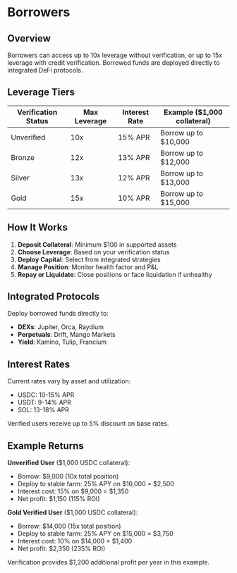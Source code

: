 # Borrowers

## Overview

Borrowers can access up to 10x leverage without verification, or up to 15x leverage with credit verification. Borrowed funds are deployed directly to integrated DeFi protocols.

## Leverage Tiers

| Verification Status | Max Leverage | Interest Rate | Example ($1,000 collateral) |
|-------------------|--------------|--------------|---------------------------|
| Unverified | 10x | 15% APR | Borrow up to $10,000 |
| Bronze | 12x | 13% APR | Borrow up to $12,000 |
| Silver | 13x | 12% APR | Borrow up to $13,000 |
| Gold | 15x | 10% APR | Borrow up to $15,000 |

## How It Works

1. **Deposit Collateral**: Minimum $100 in supported assets
2. **Choose Leverage**: Based on your verification status
3. **Deploy Capital**: Select from integrated strategies
4. **Manage Position**: Monitor health factor and P&L
5. **Repay or Liquidate**: Close positions or face liquidation if unhealthy

## Integrated Protocols

Deploy borrowed funds directly to:
- **DEXs**: Jupiter, Orca, Raydium
- **Perpetuals**: Drift, Mango Markets
- **Yield**: Kamino, Tulip, Francium

## Interest Rates

Current rates vary by asset and utilization:
- USDC: 10-15% APR
- USDT: 9-14% APR  
- SOL: 13-18% APR

Verified users receive up to 5% discount on base rates.

## Example Returns

**Unverified User** ($1,000 USDC collateral):
- Borrow: $9,000 (10x total position)
- Deploy to stable farm: 25% APY on $10,000 = $2,500
- Interest cost: 15% on $9,000 = $1,350
- Net profit: $1,150 (115% ROI)

**Gold Verified User** ($1,000 USDC collateral):
- Borrow: $14,000 (15x total position)
- Deploy to stable farm: 25% APY on $15,000 = $3,750
- Interest cost: 10% on $14,000 = $1,400
- Net profit: $2,350 (235% ROI)

Verification provides $1,200 additional profit per year in this example.
